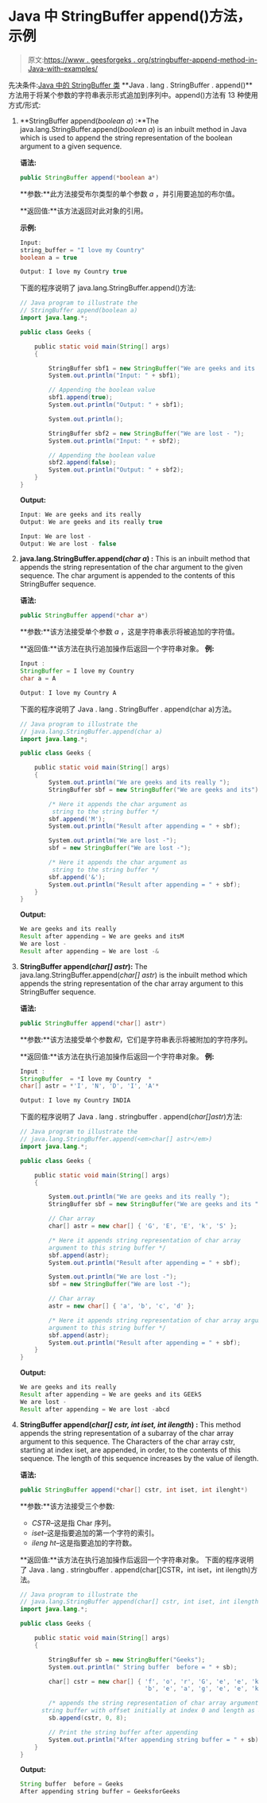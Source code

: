 # Java 中 StringBuffer append()方法，示例

> 原文:[https://www . geesforgeks . org/stringbuffer-append-method-in-Java-with-examples/](https://www.geeksforgeeks.org/stringbuffer-append-method-in-java-with-examples/)

先决条件:[Java 中的 StringBuffer 类](https://www.geeksforgeeks.org/stringbuffer-class-in-java/)
**Java . lang . StringBuffer . append()**方法用于将某个参数的字符串表示形式追加到序列中。append()方法有 13 种使用方式/形式:

1.  **StringBuffer append(*boolean a*) :**The java.lang.StringBuffer.append(*boolean a*) is an inbuilt method in Java which is used to append the string representation of the boolean argument to a given sequence.

    **语法:**

    ```java
    public StringBuffer append(*boolean a*)
    ```

    **参数:**此方法接受布尔类型的单个参数 *a* ，并引用要追加的布尔值。

    **返回值:**该方法返回对此对象的引用。

    **示例:**

    ```java
    Input: 
    string_buffer = "I love my Country" 
    boolean a = true

    Output: I love my Country true

    ```

    下面的程序说明了 java.lang.StringBuffer.append()方法:

    ```java
    // Java program to illustrate the
    // StringBuffer append(boolean a)
    import java.lang.*;

    public class Geeks {

        public static void main(String[] args)
        {

            StringBuffer sbf1 = new StringBuffer("We are geeks and its really ");
            System.out.println("Input: " + sbf1);

            // Appending the boolean value
            sbf1.append(true);
            System.out.println("Output: " + sbf1);

            System.out.println();

            StringBuffer sbf2 = new StringBuffer("We are lost - ");
            System.out.println("Input: " + sbf2);

            // Appending the boolean value
            sbf2.append(false);
            System.out.println("Output: " + sbf2);
        }
    }
    ```

    **Output:**

    ```java
    Input: We are geeks and its really 
    Output: We are geeks and its really true

    Input: We are lost - 
    Output: We are lost - false

    ```

2.  **java.lang.StringBuffer.append(*char a*) :** This is an inbuilt method that appends the string representation of the char argument to the given sequence. The char argument is appended to the contents of this StringBuffer sequence.

    **语法:**

    ```java
    public StringBuffer append(*char a*)
    ```

    **参数:**该方法接受单个参数 *a* ，这是字符串表示将被追加的字符值。

    **返回值:**该方法在执行追加操作后返回一个字符串对象。
    **例:**

    ```java
    Input :
    StringBuffer = I love my Country 
    char a = A

    Output: I love my Country A
    ```

    下面的程序说明了 Java . lang . StringBuffer . append(char a)方法。

    ```java
    // Java program to illustrate the
    // java.lang.StringBuffer.append(char a)
    import java.lang.*;

    public class Geeks {

        public static void main(String[] args)
        {
            System.out.println("We are geeks and its really ");
            StringBuffer sbf = new StringBuffer("We are geeks and its");

            /* Here it appends the char argument as
             string to the string buffer */
            sbf.append('M');
            System.out.println("Result after appending = " + sbf);

            System.out.println("We are lost -");
            sbf = new StringBuffer("We are lost -");

            /* Here it appends the char argument as
             string to the string buffer */
            sbf.append('&');
            System.out.println("Result after appending = " + sbf);
        }
    }
    ```

    **Output:**

    ```java
    We are geeks and its really 
    Result after appending = We are geeks and itsM
    We are lost -
    Result after appending = We are lost -&

    ```

3.  **StringBuffer append(*char[] astr*):** The java.lang.StringBuffer.append(*char[] astr*) is the inbuilt method which appends the string representation of the char array argument to this StringBuffer sequence.

    **语法:**

    ```java
    public StringBuffer append(*char[] astr*)
    ```

    **参数:**该方法接受单个参数*和*，它们是字符串表示将被附加的字符序列。

    **返回值:**该方法在执行追加操作后返回一个字符串对象。
    **例:**

    ```java
    Input :
    StringBuffer  = *I love my Country  * 
    char[] astr = *'I', 'N', 'D', 'I', 'A'*

    Output: I love my Country INDIA
    ```

    下面的程序说明了 Java . lang . stringbuffer . append(*char[]astr*)方法:

    ```java
    // Java program to illustrate the
    // java.lang.StringBuffer.append(<em>char[] astr</em>)
    import java.lang.*;

    public class Geeks {

        public static void main(String[] args)
        {

            System.out.println("We are geeks and its really ");
            StringBuffer sbf = new StringBuffer("We are geeks and its ");

            // Char array
            char[] astr = new char[] { 'G', 'E', 'E', 'k', 'S' };

            /* Here it appends string representation of char array 
            argument to this string buffer */
            sbf.append(astr);
            System.out.println("Result after appending = " + sbf);

            System.out.println("We are lost -");
            sbf = new StringBuffer("We are lost -");

            // Char array
            astr = new char[] { 'a', 'b', 'c', 'd' };

            /* Here it appends string representation of char array argument to
            argument to this string buffer */
            sbf.append(astr);
            System.out.println("Result after appending = " + sbf);
        }
    }
    ```

    **Output:**

    ```java
    We are geeks and its really 
    Result after appending = We are geeks and its GEEkS
    We are lost -
    Result after appending = We are lost -abcd

    ```

4.  **StringBuffer append(*char[] cstr, int iset, int ilength*) :** This method appends the string representation of a subarray of the char array argument to this sequence. The Characters of the char array cstr, starting at index iset, are appended, in order, to the contents of this sequence. The length of this sequence increases by the value of ilength.

    **语法:**

    ```java
    public StringBuffer append(*char[] cstr, int iset, int ilenght*)
    ```

    **参数:**该方法接受三个参数:

    *   *CSTR*–这是指 Char 序列。
    *   *iset*–这是指要追加的第一个字符的索引。
    *   *ileng ht*–这是指要追加的字符数。

    **返回值:**该方法在执行追加操作后返回一个字符串对象。
    下面的程序说明了 Java . lang . stringbuffer . append(char[]CSTR，int iset，int ilength)方法。

    ```java
    // Java program to illustrate the
    // java.lang.StringBuffer append(char[] cstr, int iset, int ilength)
    import java.lang.*;

    public class Geeks {

        public static void main(String[] args)
        {

            StringBuffer sb = new StringBuffer("Geeks");
            System.out.println(" String buffer  before = " + sb);

            char[] cstr = new char[] { 'f', 'o', 'r', 'G', 'e', 'e', 'k', 's',
                                       'b', 'e', 'a', 'g', 'e', 'e', 'k' };

            /* appends the string representation of char array argument to this
          string buffer with offset initially at index 0 and length as 8 */
            sb.append(cstr, 0, 8);

            // Print the string buffer after appending
            System.out.println("After appending string buffer = " + sb);
        }
    }
    ```

    **Output:**

    ```java
    String buffer  before = Geeks
    After appending string buffer = GeeksforGeeks

    ```